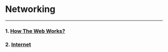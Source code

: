 # Networking
---

### 1. [How The Web Works?](https://github.com/Dhanarajb/Networking/blob/main/How%20Web%20Works.md)
### 2. [Internet](https://github.com/Dhanarajb/Networking/blob/main/Internet.md)
